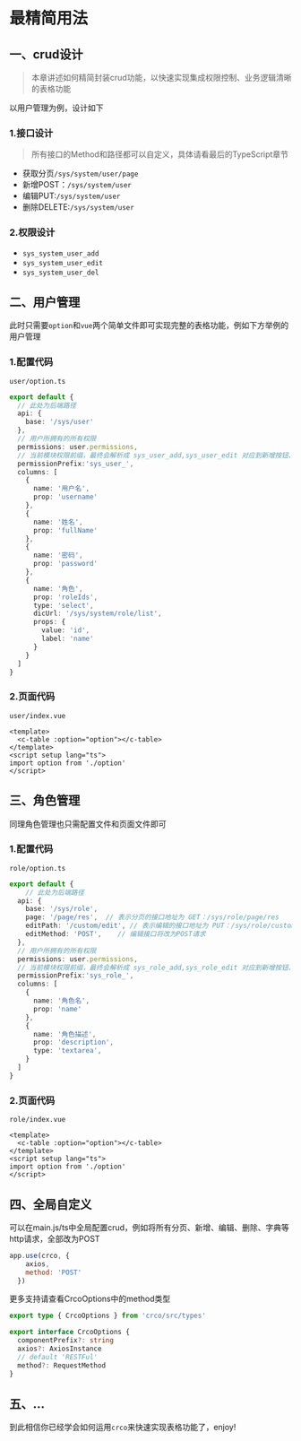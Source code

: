 # 最精简用法

## 一、crud设计
> 本章讲述如何精简封装crud功能，以快速实现集成权限控制、业务逻辑清晰的表格功能

以用户管理为例，设计如下
### 1.接口设计
> 所有接口的Method和路径都可以自定义，具体请看最后的TypeScript章节

- 获取分页`/sys/system/user/page`
- 新增POST：`/sys/system/user`
- 编辑PUT:`/sys/system/user`
- 删除DELETE:`/sys/system/user`

### 2.权限设计
- `sys_system_user_add`
- `sys_system_user_edit`
- `sys_system_user_del`

## 二、用户管理
此时只需要`option`和`vue`两个简单文件即可实现完整的表格功能，例如下方举例的用户管理

### 1.配置代码
`user/option.ts`
```ts
export default {
  // 此处为后端路径
  api: {
    base: '/sys/user'
  },
  // 用户所拥有的所有权限
  permissions: user.permissions,
  // 当前模块权限前缀，最终会解析成 sys_user_add,sys_user_edit 对应到新增按钮、编辑按钮
  permissionPrefix:'sys_user_',
  columns: [
    {
      name: '用户名',
      prop: 'username'
    },
    {
      name: '姓名',
      prop: 'fullName'
    },
    {
      name: '密码',
      prop: 'password'
    },
    {
      name: '角色',
      prop: 'roleIds',
      type: 'select',
      dicUrl: '/sys/system/role/list',
      props: {
        value: 'id',
        label: 'name'
      }
    }
  ]
}
```
### 2.页面代码
`user/index.vue`
```vue
<template>
  <c-table :option="option"></c-table>
</template>
<script setup lang="ts">
import option from './option'
</script>
```

## 三、角色管理

同理角色管理也只需配置文件和页面文件即可

### 1.配置代码
`role/option.ts`
```ts
export default {
    // 此处为后端路径
  api: {
    base: '/sys/role',
    page: '/page/res',  // 表示分页的接口地址为 GET：/sys/role/page/res
    editPath: '/custom/edit', // 表示编辑的接口地址为 PUT：/sys/role/custom/edit
    editMethod: 'POST',    // 编辑接口将改为POST请求
  },
  // 用户所拥有的所有权限
  permissions: user.permissions,
  // 当前模块权限前缀，最终会解析成 sys_role_add,sys_role_edit 对应到新增按钮、编辑按钮
  permissionPrefix:'sys_role_',
  columns: [
    {
      name: '角色名',
      prop: 'name'
    },
    {
      name: '角色描述',
      prop: 'description',
      type: 'textarea',
    }
  ]
}
```
### 2.页面代码
`role/index.vue`
```vue
<template>
  <c-table :option="option"></c-table>
</template>
<script setup lang="ts">
import option from './option'
</script>
```

## 四、全局自定义

可以在main.js/ts中全局配置crud，例如将所有分页、新增、编辑、删除、字典等http请求，全部改为POST
```js
app.use(crco, {
    axios,
    method: 'POST'
  })
```
更多支持请查看CrcoOptions中的method类型
```ts
export type { CrcoOptions } from 'crco/src/types'

export interface CrcoOptions {
  componentPrefix?: string
  axios?: AxiosInstance
  // default 'RESTFul'
  method?: RequestMethod
}
```


## 五、...

到此相信你已经学会如何运用`crco`来快速实现表格功能了，enjoy!
